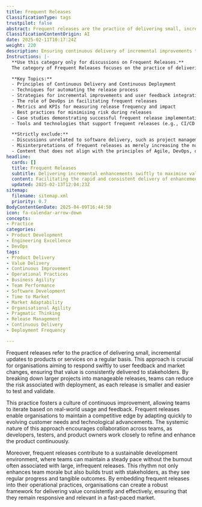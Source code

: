 ```yaml
---
title: Frequent Releases
ClassificationType: tags
trustpilot: false
abstract: Frequent releases are the practice of delivering small, incremental updates to products or services on a regular basis, originating from agile methodologies and widely adopted in DevOps environments. This approach is essential for organisations seeking to swiftly respond to user feedback and market dynamics, ensuring consistent value delivery to stakeholders. By segmenting larger projects into manageable releases, teams can mitigate deployment risks, as smaller updates are easier to test and validate. This practice cultivates a culture of continuous improvement, enabling teams to iterate based on real-world usage and feedback, which is vital for maintaining a competitive edge in adapting to evolving customer needs and technological advancements. Additionally, frequent releases promote collaboration among developers, testers, and product owners, fostering a cohesive environment for product enhancement. They also contribute to a sustainable development pace, reducing the risk of burnout associated with large, infrequent releases, which in turn boosts team morale and builds stakeholder trust through visible progress and tangible outcomes. By integrating frequent releases into their operational frameworks, organisations can ensure they remain responsive and relevant in a rapidly changing market landscape.
ClassificationContentOrigin: AI
date: 2025-02-11T10:17:24Z
weight: 220
description: Ensuring continuous delivery of incremental improvements to users and stakeholders.
Instructions: |-
  **Use this category only for discussions on Frequent Releases.**  
  The category of Frequent Releases focuses on the practice of delivering software updates and improvements to users and stakeholders in a continuous and incremental manner. This approach is essential for enhancing user satisfaction, responding to market changes, and fostering a culture of agility within teams.

  **Key Topics:**
  - Principles of Continuous Delivery and Continuous Deployment
  - Techniques for automating the release process
  - Strategies for incremental improvements and user feedback integration
  - The role of DevOps in facilitating frequent releases
  - Metrics and KPIs for measuring release frequency and impact
  - Best practices for minimising risk during releases
  - Case studies demonstrating successful frequent release implementations
  - Tools and technologies that support frequent releases (e.g., CI/CD pipelines)

  **Strictly exclude:**
  - Discussions unrelated to software delivery, such as project management methodologies not focused on release frequency.
  - Misinterpretations of frequent releases as merely increasing the number of releases without considering quality and user impact.
  - Content that does not align with the principles of Agile, DevOps, or Continuous Delivery as defined by the original theorists and practitioners.
headline:
  cards: []
  title: Frequent Releases
  subtitle: Delivering incremental enhancements swiftly to maximise value for users and stakeholders through continuous improvement practices.
  content: Facilitating the rapid and consistent delivery of enhancements, this classification emphasises practices that promote responsiveness to user feedback and evolving requirements. Posts should explore topics such as iterative development, minimising cycle times, prioritising value delivery, and leveraging metrics for informed decision-making.
  updated: 2025-02-13T12:04:23Z
sitemap:
  filename: sitemap.xml
  priority: 0.7
BodyContentGenDate: 2025-04-09T16:44:50
icon: fa-calendar-arrow-down
concepts:
- Practice
categories:
- Product Development
- Engineering Excellence
- DevOps
tags:
- Product Delivery
- Value Delivery
- Continuous Improvement
- Operational Practices
- Business Agility
- Team Performance
- Software Development
- Time to Market
- Market Adaptability
- Organisational Agility
- Pragmatic Thinking
- Release Management
- Continuous Delivery
- Deployment Frequency

---
```

Frequent releases refer to the practice of delivering small, incremental updates to products or services on a regular basis. This approach is crucial for organisations aiming to respond swiftly to user feedback and market changes, ensuring that value is consistently delivered to stakeholders. By breaking down larger projects into manageable releases, teams can reduce the risk associated with deployment, as each release is smaller and easier to test and validate.

This practice fosters a culture of continuous improvement, allowing teams to iterate based on real-world usage and feedback. Frequent releases enable organisations to maintain a competitive edge by adapting quickly to evolving customer needs and technological advancements. The systemic nature of this approach encourages collaboration across teams, as developers, testers, and product owners work closely to refine and enhance the product continuously.

Moreover, frequent releases contribute to a sustainable development environment, where teams can maintain a steady pace without the burnout often associated with large, infrequent releases. This rhythm not only enhances team morale but also builds trust with stakeholders, as they see regular progress and tangible outcomes. By embedding frequent releases into their operational practices, organisations can create a robust framework for delivering value consistently and effectively, ensuring that they remain responsive and relevant in a fast-paced market.
